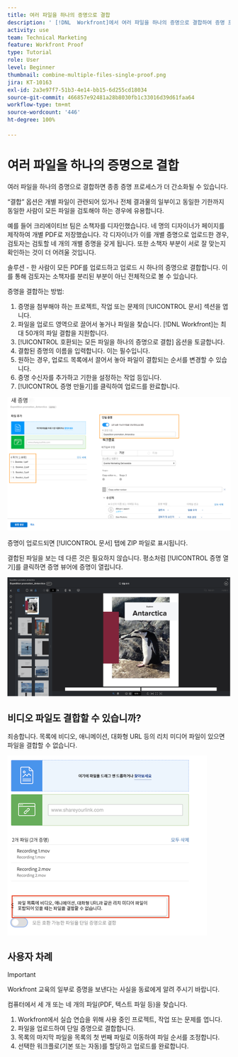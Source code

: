 ```yaml
---
title: 여러 파일을 하나의 증명으로 결합
description: ' [!DNL  Workfront]에서 여러 파일을 하나의 증명으로 결합하여 증명 프로세스를 간소화하는 방법에 대해 알아봅니다.'
activity: use
team: Technical Marketing
feature: Workfront Proof
type: Tutorial
role: User
level: Beginner
thumbnail: combine-multiple-files-single-proof.png
jira: KT-10163
exl-id: 2a3e97f7-51b3-4e14-bb15-6d255cd18034
source-git-commit: 466857e92481a28b8030fb1c33016d39d61faa64
workflow-type: tm+mt
source-wordcount: '446'
ht-degree: 100%

---
```


# 여러 파일을 하나의 증명으로 결합

여러 파일을 하나의 증명으로 결합하면 종종 증명 프로세스가 더 간소화될 수 있습니다.

“결합” 옵션은 개별 파일이 관련되어 있거나 전체 결과물의 일부이고 동일한 기한까지 동일한 사람이 모든 파일을 검토해야 하는 경우에 유용합니다.

예를 들어 크리에이티브 팀은 소책자를 디자인했습니다. 네 명의 디자이너가 페이지를 제작하여 개별 PDF로 저장했습니다. 각 디자이너가 이를 개별 증명으로 업로드한 경우, 검토자는 검토할 네 개의 개별 증명을 갖게 됩니다. 또한 소책자 부분이 서로 잘 맞는지 확인하는 것이 더 어려울 것입니다.

솔루션 - 한 사람이 모든 PDF를 업로드하고 업로드 시 하나의 증명으로 결합합니다. 이를 통해 검토자는 소책자를 분리된 부분이 아닌 전체적으로 볼 수 있습니다.

증명을 결합하는 방법:

1. 증명을 첨부해야 하는 프로젝트, 작업 또는 문제의 [!UICONTROL 문서] 섹션을 엽니다.
2. 파일을 업로드 영역으로 끌어서 놓거나 파일을 찾습니다. [!DNL Workfront]는 최대 50개의 파일 결합을 지원합니다.
3. [!UICONTROL 호환되는 모든 파일을 하나의 증명으로 결합] 옵션을 토글합니다.
4. 결합된 증명의 이름을 입력합니다. 이는 필수입니다.
5. 원하는 경우, 업로드 목록에서 끌어서 놓아 파일이 결합되는 순서를 변경할 수 있습니다.
6. 증명 수신자를 추가하고 기한을 설정하는 작업 등입니다.
7. [!UICONTROL 증명 만들기]를 클릭하여 업로드를 완료합니다.

![업로드된 파일 목록 및 [!UICONTROL 단일 증명] 섹션이 강조 표시된 [!UICONTROL 새 증명] 창의 이미지](assets/combine-proofs.png)

증명이 업로드되면 [!UICONTROL 문서] 탭에 ZIP 파일로 표시됩니다.

결합된 파일을 보는 데 다른 것은 필요하지 않습니다. 평소처럼 [!UICONTROL 증명 열기]를 클릭하면 증명 뷰어에 증명이 열립니다.

![여러 페이지 증명이 표시된 증명 뷰어 이미지](assets/combine-proofs-2.png)

## 비디오 파일도 결합할 수 있습니까?

죄송합니다. 목록에 비디오, 애니메이션, 대화형 URL 등의 리치 미디어 파일이 있으면 파일을 결합할 수 없습니다.

![비디오 파일을 결합할 수 없음을 설명하는 오류 메시지의 이미지입니다.](assets/combine-proofs-error.png)


## 사용자 차례

>[!IMPORTANT]
>
>Workfront 교육의 일부로 증명을 보낸다는 사실을 동료에게 알려 주시기 바랍니다.


컴퓨터에서 세 개 또는 네 개의 파일(PDF, 텍스트 파일 등)을 찾습니다.

1. Workfront에서 실습 연습을 위해 사용 중인 프로젝트, 작업 또는 문제를 엽니다.
1. 파일을 업로드하여 단일 증명으로 결합합니다.
1. 목록의 마지막 파일을 목록의 첫 번째 파일로 이동하여 파일 순서를 조정합니다.
1. 선택한 워크플로(기본 또는 자동)를 할당하고 업로드를 완료합니다.



<!--
##Learn more
* Create a multi-page proof
-->
